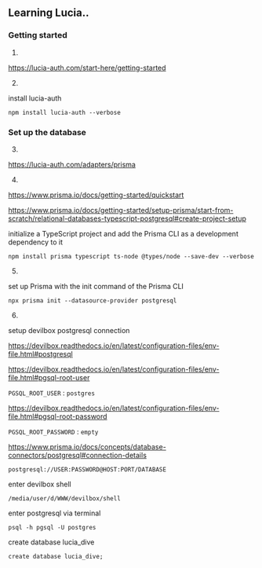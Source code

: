 ## Learning Lucia..

### Getting started

1.

https://lucia-auth.com/start-here/getting-started

2.

install lucia-auth

`npm install lucia-auth --verbose`

### Set up the database

3.

https://lucia-auth.com/adapters/prisma

4.

https://www.prisma.io/docs/getting-started/quickstart

https://www.prisma.io/docs/getting-started/setup-prisma/start-from-scratch/relational-databases-typescript-postgresql#create-project-setup

initialize a TypeScript project and add the Prisma CLI as a development dependency to it

`npm install prisma typescript ts-node @types/node --save-dev --verbose`

5.

set up Prisma with the init command of the Prisma CLI

`npx prisma init --datasource-provider postgresql`

6.

setup devilbox postgresql connection

https://devilbox.readthedocs.io/en/latest/configuration-files/env-file.html#postgresql

https://devilbox.readthedocs.io/en/latest/configuration-files/env-file.html#pgsql-root-user

`PGSQL_ROOT_USER` : `postgres`

https://devilbox.readthedocs.io/en/latest/configuration-files/env-file.html#pgsql-root-password

`PGSQL_ROOT_PASSWORD` : `empty`

https://www.prisma.io/docs/concepts/database-connectors/postgresql#connection-details

`postgresql://USER:PASSWORD@HOST:PORT/DATABASE`

enter devilbox shell

`/media/user/d/WWW/devilbox/shell`

enter postgresql via terminal

`psql -h pgsql -U postgres`

create database lucia_dive

`create database lucia_dive;`

